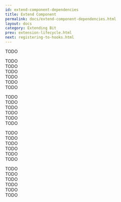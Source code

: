 ```yaml
---
id: extend-component-dependencies
title: Extend Component
permalink: docs/extend-component-dependencies.html
layout: docs
category: Extending Bit
prev: extension-lifecycle.html
next: registering-to-hooks.html
---
```


TODO


TODO  
TODO  
TODO  
TODO  
TODO  
TODO  

TODO  
TODO  
TODO  
TODO  
TODO  
TODO  

TODO  
TODO  
TODO  
TODO  
TODO  
TODO  

TODO  
TODO  
TODO  
TODO  
TODO  
TODO  